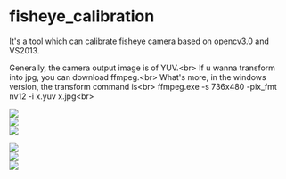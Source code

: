 # fisheye_calibration
It's a tool which can calibrate fisheye camera based on opencv3.0 and VS2013.

Generally, the camera output image is of YUV.\<br> 
If u wanna transform into jpg, you can download ffmpeg.\<br> 
What's more, in the windows version, the transform command is\<br> 
           ffmpeg.exe -s 736x480 -pix_fmt nv12 -i x.yuv x.jpg\<br> 
     

![](https://github.com/madaiqian/fisheye_calibration/edit/master/image/1.jpg)  
![](https://github.com/madaiqian/fisheye_calibration/edit/master/image/2.jpg)  
![](https://github.com/madaiqian/fisheye_calibration/edit/master/image/3.jpg) 

![](https://github.com/madaiqian/fisheye_calibration/edit/master/image/11.jpg)  
![](https://github.com/madaiqian/fisheye_calibration/edit/master/image/22.jpg)  
![](https://github.com/madaiqian/fisheye_calibration/edit/master/image/33.jpg)  
 
